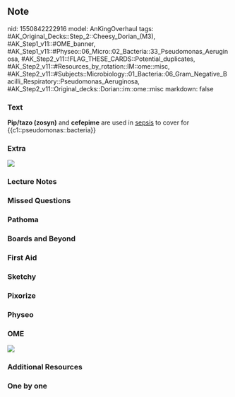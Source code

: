 ## Note
nid: 1550842222916
model: AnKingOverhaul
tags: #AK_Original_Decks::Step_2::Cheesy_Dorian_(M3), #AK_Step1_v11::#OME_banner, #AK_Step1_v11::#Physeo::06_Micro::02_Bacteria::33_Pseudomonas_Aeruginosa, #AK_Step2_v11::!FLAG_THESE_CARDS::Potential_duplicates, #AK_Step2_v11::#Resources_by_rotation::IM::ome::misc, #AK_Step2_v11::#Subjects::Microbiology::01_Bacteria::06_Gram_Negative_Bacilli_Respiratory::Pseudomonas_Aeruginosa, #AK_Step2_v11::Original_decks::Dorian::im::ome::misc
markdown: false

### Text
<b>Pip/tazo (zosyn)</b> and <b>cefepime</b> are used in
<u>sepsis</u> to cover for {{c1::pseudomonas::bacteria}}

### Extra
<img src="paste-71262097375233.jpg">

### Lecture Notes


### Missed Questions


### Pathoma


### Boards and Beyond


### First Aid


### Sketchy


### Pixorize


### Physeo


### OME
<div class="ome-widget">
  <a href="https://onlinemeded.org?ref=anki"><img src=
  "_OME_AnkiFlashcards_General_3.png"></a>
</div>

### Additional Resources


### One by one

